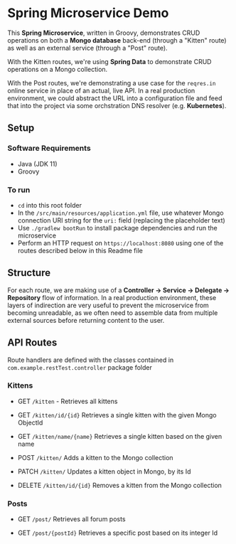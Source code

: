 # Spring Microservice Demo

This **Spring Microservice**, written in Groovy, demonstrates CRUD operations on both a **Mongo database** back-end (through a "Kitten" route) as well as an external service (through a "Post" route).

With the Kitten routes, we're using **Spring Data** to demonstrate CRUD operations on a Mongo collection.

With the Post routes, we're demonstrating a use case for the `reqres.in` online service in place of an actual, live API. In a real production environment, we could abstract the URL into a configuration file and feed that into the project via some orchstration DNS resolver (e.g. **Kubernetes**).

## Setup

### Software Requirements

- Java (JDK 11)
- Groovy 

### To run

- `cd` into this root folder
- In the `/src/main/resources/application.yml` file, use whatever Mongo connection URI string for the `uri:` field (replacing the placeholder text) 
- Use `./gradlew bootRun` to install package dependencies and run the microservice
- Perform an HTTP request on `https://localhost:8080` using one of the routes described below in this Readme file  

## Structure

For each route, we are making use of a **Controller -> Service -> Delegate -> Repository** flow of information. In a real production environment, these layers of indirection are very useful to prevent the microservice from becoming unreadable, as we often need to assemble data from multiple external sources before returning content to the user.

## API Routes

Route handlers are defined with the classes contained in `com.example.restTest.controller` package folder

### Kittens

- GET `/kitten` - Retrieves all kittens

- GET `/kitten/id/{id}` Retrieves a single kitten with the given Mongo ObjectId

- GET `/kitten/name/{name}` Retrieves a single kitten based on the given name

- POST `/kitten/` Adds a kitten to the Mongo collection

- PATCH `/kitten/` Updates a kitten object in Mongo, by its Id

- DELETE `/kitten/id/{id}` Removes a kitten from the Mongo collection

### Posts

- GET `/post/` Retrieves all forum posts

- GET `/post/{postId}` Retrieves a specific post based on its integer Id